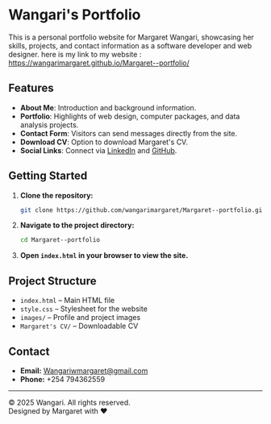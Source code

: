 # Wangari's Portfolio

This is a personal portfolio website for Margaret Wangari, showcasing her skills, projects, and contact information as a software developer and web designer.
here is my link to my website : https://wangarimargaret.github.io/Margaret--portfolio/

## Features

- **About Me**: Introduction and background information.
- **Portfolio**: Highlights of web design, computer packages, and data analysis projects.
- **Contact Form**: Visitors can send messages directly from the site.
- **Download CV**: Option to download Margaret's CV.
- **Social Links**: Connect via [LinkedIn](https://www.linkedin.com/in/margaret-wangari-3aa93232a) and [GitHub](https://github.com/wangarimargaret).

## Getting Started

1. **Clone the repository:**
   ```sh
   git clone https://github.com/wangarimargaret/Margaret--portfolio.git
   ```
2. **Navigate to the project directory:**
   ```sh
   cd Margaret--portfolio
   ```
3. **Open `index.html` in your browser to view the site.**

## Project Structure

- `index.html` – Main HTML file
- `style.css` – Stylesheet for the website
- `images/` – Profile and project images
- `Margaret's CV/` – Downloadable CV

## Contact

- **Email:** [Wangariwmargaret@gmail.com](mailto:Wangariwmargaret@gmail.com)
- **Phone:** +254 794362559

---

© 2025 Wangari. All rights reserved.  
Designed by Margaret with ❤️
